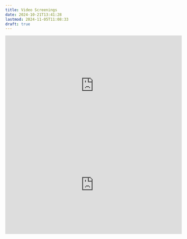 ```yaml
---
title: Video Screenings
date: 2024-10-21T13:41:28
lastmod: 2024-11-05T11:08:33
draft: true
---
```


<iframe width="560" height="315" src="https://www.youtube.com/embed/Bo5lfNKEUoo?si=h5-bmxzTtxOMVRmF" title="YouTube video player" frameborder="0" allow="accelerometer; autoplay; clipboard-write; encrypted-media; gyroscope; picture-in-picture; web-share" allowfullscreen></iframe>

<iframe width="560" height="315" src="https://www.youtube.com/embed/B5XskMDsHls?si=uXcQWGWHE7GuENaw" title="YouTube video player" frameborder="0" allow="accelerometer; autoplay; clipboard-write; encrypted-media; gyroscope; picture-in-picture; web-share" allowfullscreen></iframe>
